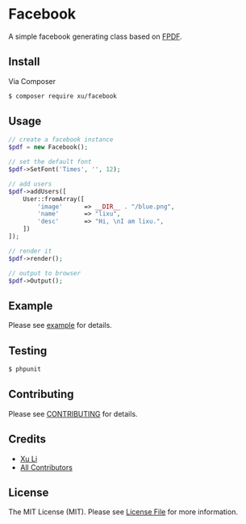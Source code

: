 # Facebook

A simple facebook generating class based on [FPDF](http://www.fpdf.org/).

## Install

Via Composer

``` bash
$ composer require xu/facebook
```

## Usage

``` php
// create a facebook instance
$pdf = new Facebook();

// set the default font
$pdf->SetFont('Times', '', 12);

// add users
$pdf->addUsers([
    User::fromArray([
        'image'      => __DIR__ . "/blue.png",
        'name'       => "lixu",
        'desc'       => "Hi, \nI am lixu.",
    ])
]);

// render it
$pdf->render();

// output to browser
$pdf->Output();
```

## Example

Please see [example](https://github.com/xu-li/facebook/blob/master/examples/index.php) for details.

## Testing

``` bash
$ phpunit
```

## Contributing

Please see [CONTRIBUTING](https://github.com/xu-li/facebook/blob/master/CONTRIBUTING.md) for details.

## Credits

- [Xu Li](https://github.com/xu-li)
- [All Contributors](https://github.com/xu-li/facebook/contributors)

## License

The MIT License (MIT). Please see [License File](LICENSE.md) for more information.
